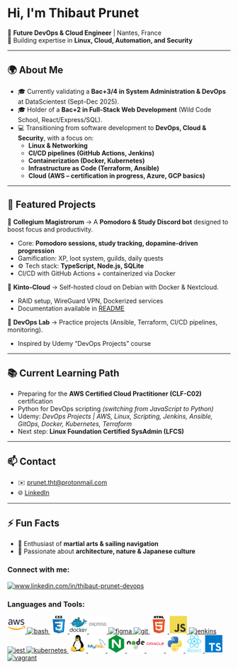 # Hi, I'm Thibaut Prunet  

🎯 **Future DevOps & Cloud Engineer** | Nantes, France  
🔧 Building expertise in **Linux, Cloud, Automation, and Security**  

---

## 🌍 About Me  

- 🎓 Currently validating a **Bac+3/4 in System Administration & DevOps** at DataScientest (Sept–Dec 2025).  
- 🎓 Holder of a **Bac+2 in Full-Stack Web Development** (Wild Code School, React/Express/SQL).  
- 💻 Transitioning from software development to **DevOps, Cloud & Security**, with a focus on:  
  - **Linux & Networking**  
  - **CI/CD pipelines (GitHub Actions, Jenkins)**  
  - **Containerization (Docker, Kubernetes)**  
  - **Infrastructure as Code (Terraform, Ansible)**  
  - **Cloud (AWS – certification in progress, Azure, GCP basics)**  

---

## 📂 Featured Projects  

🔹 **Collegium Magistrorum** → A **Pomodoro & Study Discord bot** designed to boost focus and productivity.  
- Core: **Pomodoro sessions, study tracking, dopamine-driven progression**  
- Gamification: XP, loot system, guilds, daily quests  
- ⚙️ Tech stack: **TypeScript, Node.js, SQLite**  
- CI/CD with GitHub Actions + containerized via Docker  

🔹 **Kinto-Cloud** → Self-hosted cloud on Debian with Docker & Nextcloud.  
- RAID setup, WireGuard VPN, Dockerized services  
- Documentation available in [README](https://github.com/Largoet/KintoCloud-)  

🔹 **DevOps Lab** → Practice projects (Ansible, Terraform, CI/CD pipelines, monitoring).  
- Inspired by Udemy “DevOps Projects” course  

---

## 📚 Current Learning Path  

- Preparing for the **AWS Certified Cloud Practitioner (CLF-C02)** certification  
- Python for DevOps scripting *(switching from JavaScript to Python)*  
- Udemy: *DevOps Projects | AWS, Linux, Scripting, Jenkins, Ansible, GitOps, Docker, Kubernetes, Terraform*  
- Next step: **Linux Foundation Certified SysAdmin (LFCS)**  

---

## 📫 Contact  

- ✉️ prunet.tht@protonmail.com  
- 🌐 [LinkedIn](https://www.linkedin.com/in/thibaut-prunet-devops/)  

---

## ⚡ Fun Facts  

- 🥋 Enthusiast of **martial arts & sailing navigation**   
- 🌳 Passionate about **architecture, nature & Japanese culture**  


<h3 align="left">Connect with me:</h3>
<p align="left">
<a href="https://www.linkedin.com/in/thibaut-prunet-devops/" target="blank"><img align="center" src="https://raw.githubusercontent.com/rahuldkjain/github-profile-readme-generator/master/src/images/icons/Social/linked-in-alt.svg" alt="www.linkedin.com/in/thibaut-prunet-devops" height="30" width="40" /></a>
</p>

<h3 align="left">Languages and Tools:</h3>
<p align="left"> <a href="https://aws.amazon.com" target="_blank" rel="noreferrer"> <img src="https://raw.githubusercontent.com/devicons/devicon/master/icons/amazonwebservices/amazonwebservices-original-wordmark.svg" alt="aws" width="40" height="40"/> </a> <a href="https://www.gnu.org/software/bash/" target="_blank" rel="noreferrer"> <img src="https://www.vectorlogo.zone/logos/gnu_bash/gnu_bash-icon.svg" alt="bash" width="40" height="40"/> </a> <a href="https://www.w3schools.com/css/" target="_blank" rel="noreferrer"> <img src="https://raw.githubusercontent.com/devicons/devicon/master/icons/css3/css3-original-wordmark.svg" alt="css3" width="40" height="40"/> </a> <a href="https://www.docker.com/" target="_blank" rel="noreferrer"> <img src="https://raw.githubusercontent.com/devicons/devicon/master/icons/docker/docker-original-wordmark.svg" alt="docker" width="40" height="40"/> </a> <a href="https://expressjs.com" target="_blank" rel="noreferrer"> <img src="https://raw.githubusercontent.com/devicons/devicon/master/icons/express/express-original-wordmark.svg" alt="express" width="40" height="40"/> </a> <a href="https://www.figma.com/" target="_blank" rel="noreferrer"> <img src="https://www.vectorlogo.zone/logos/figma/figma-icon.svg" alt="figma" width="40" height="40"/> </a> <a href="https://git-scm.com/" target="_blank" rel="noreferrer"> <img src="https://www.vectorlogo.zone/logos/git-scm/git-scm-icon.svg" alt="git" width="40" height="40"/> </a> <a href="https://www.w3.org/html/" target="_blank" rel="noreferrer"> <img src="https://raw.githubusercontent.com/devicons/devicon/master/icons/html5/html5-original-wordmark.svg" alt="html5" width="40" height="40"/> </a> <a href="https://developer.mozilla.org/en-US/docs/Web/JavaScript" target="_blank" rel="noreferrer"> <img src="https://raw.githubusercontent.com/devicons/devicon/master/icons/javascript/javascript-original.svg" alt="javascript" width="40" height="40"/> </a> <a href="https://www.jenkins.io" target="_blank" rel="noreferrer"> <img src="https://www.vectorlogo.zone/logos/jenkins/jenkins-icon.svg" alt="jenkins" width="40" height="40"/> </a> <a href="https://jestjs.io" target="_blank" rel="noreferrer"> <img src="https://www.vectorlogo.zone/logos/jestjsio/jestjsio-icon.svg" alt="jest" width="40" height="40"/> </a> <a href="https://kubernetes.io" target="_blank" rel="noreferrer"> <img src="https://www.vectorlogo.zone/logos/kubernetes/kubernetes-icon.svg" alt="kubernetes" width="40" height="40"/> </a> <a href="https://www.linux.org/" target="_blank" rel="noreferrer"> <img src="https://raw.githubusercontent.com/devicons/devicon/master/icons/linux/linux-original.svg" alt="linux" width="40" height="40"/> </a> <a href="https://www.mysql.com/" target="_blank" rel="noreferrer"> <img src="https://raw.githubusercontent.com/devicons/devicon/master/icons/mysql/mysql-original-wordmark.svg" alt="mysql" width="40" height="40"/> </a> <a href="https://www.nginx.com" target="_blank" rel="noreferrer"> <img src="https://raw.githubusercontent.com/devicons/devicon/master/icons/nginx/nginx-original.svg" alt="nginx" width="40" height="40"/> </a> <a href="https://nodejs.org" target="_blank" rel="noreferrer"> <img src="https://raw.githubusercontent.com/devicons/devicon/master/icons/nodejs/nodejs-original-wordmark.svg" alt="nodejs" width="40" height="40"/> </a> <a href="https://www.oracle.com/" target="_blank" rel="noreferrer"> <img src="https://raw.githubusercontent.com/devicons/devicon/master/icons/oracle/oracle-original.svg" alt="oracle" width="40" height="40"/> </a> <a href="https://www.python.org" target="_blank" rel="noreferrer"> <img src="https://raw.githubusercontent.com/devicons/devicon/master/icons/python/python-original.svg" alt="python" width="40" height="40"/> </a> <a href="https://reactjs.org/" target="_blank" rel="noreferrer"> <img src="https://raw.githubusercontent.com/devicons/devicon/master/icons/react/react-original-wordmark.svg" alt="react" width="40" height="40"/> </a> <a href="https://www.typescriptlang.org/" target="_blank" rel="noreferrer"> <img src="https://raw.githubusercontent.com/devicons/devicon/master/icons/typescript/typescript-original.svg" alt="typescript" width="40" height="40"/> </a> <a href="https://www.vagrantup.com/" target="_blank" rel="noreferrer"> <img src="https://www.vectorlogo.zone/logos/vagrantup/vagrantup-icon.svg" alt="vagrant" width="40" height="40"/> </a> </p>



